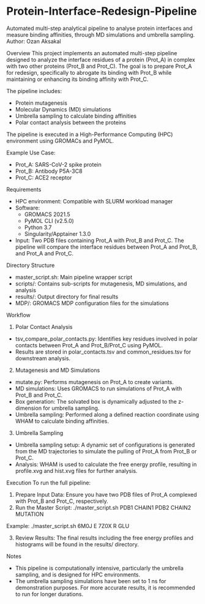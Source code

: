 # Protein-Interface-Redesign-Pipeline
Automated multi-step analytical pipeline to analyse protein interfaces and measure binding affinities, through MD simulations and umbrella sampling.
Author: Ozan Aksakal

Overview
This project implements an automated multi-step pipeline designed to analyze the interface residues of a protein (Prot_A) in complex with two other proteins (Prot_B and Prot_C). The goal is to prepare Prot_A for redesign, specifically to abrogate its binding with Prot_B while maintaining or enhancing its binding affinity with Prot_C.

The pipeline includes:
- Protein mutagenesis
- Molecular Dynamics (MD) simulations
- Umbrella sampling to calculate binding affinities
- Polar contact analysis between the proteins

The pipeline is executed in a High-Performance Computing (HPC) environment using GROMACs and PyMOL.

Example Use Case:
- Prot_A: SARS-CoV-2 spike protein
- Prot_B: Antibody P5A-3C8
- Prot_C: ACE2 receptor

Requirements
- HPC environment: Compatible with SLURM workload manager
- Software:
  - GROMACS 2021.5
  - PyMOL CLI (v2.5.0)
  - Python 3.7
  - Singularity/Apptainer 1.3.0
- Input: Two PDB files containing Prot_A with Prot_B and Prot_C. The pipeline will compare the interface residues between Prot_A and Prot_B, and Prot_A and Prot_C.

Directory Structure
- master_script.sh: Main pipeline wrapper script
- scripts/: Contains sub-scripts for mutagenesis, MD simulations, and analysis
- results/: Output directory for final results
- MDP/: GROMACS MDP configuration files for the simulations

Workflow
1. Polar Contact Analysis
- tsv_compare_polar_contacts.py: Identifies key residues involved in polar contacts between Prot_A and Prot_B/Prot_C using PyMOL.
- Results are stored in polar_contacts.tsv and common_residues.tsv for downstream analysis.

2. Mutagenesis and MD Simulations
- mutate.py: Performs mutagenesis on Prot_A to create variants.
- MD simulations: Uses GROMACS to run simulations of Prot_A with Prot_B and Prot_C.
- Box generation: The solvated box is dynamically adjusted to the z-dimension for umbrella sampling.
- Umbrella sampling: Performed along a defined reaction coordinate using WHAM to calculate binding affinities.

3. Umbrella Sampling
- Umbrella sampling setup: A dynamic set of configurations is generated from the MD trajectories to simulate the pulling of Prot_A from Prot_B or Prot_C.
- Analysis: WHAM is used to calculate the free energy profile, resulting in profile.xvg and hist.xvg files for further analysis.

Execution
To run the full pipeline:
1. Prepare Input Data: Ensure you have two PDB files of Prot_A complexed with Prot_B and Prot_C, respectively.
2. Run the Master Script:
   ./master_script.sh PDB1 CHAIN1 PDB2 CHAIN2 MUTATION
   
Example: ./master_script.sh 6M0J E 7Z0X R GLU

3. Review Results: The final results including the free energy profiles and histograms will be found in the results/ directory.

Notes
- This pipeline is computationally intensive, particularly the umbrella sampling, and is designed for HPC environments.
- The umbrella sampling simulations have been set to 1 ns for demonstration purposes. For more accurate results, it is recommended to run for longer durations.
